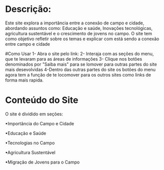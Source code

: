 # Descrição: 
Este site explora a importância entre a conexão de campo e cidade, abordando assuntos como: Educação e saúde, Inovações tecnológicas, agricultura sustentável e o crescimento de jovens no campo. O site tem como objetivo refletir sobre os temas e explicar com está sendo a conexão entre campo e cidade

#Como Usar
1- Abra o site pelo link:
2- Interaja com as seções do menu, que te levaram para as áreas de informações
3- Clique nos botões denominados por "Saiba mais" para se lomover para outras partes do site mais desevolvidas
4-Dentro das outras partes do site os botões do menu agora tem a função de te locomover para os outros sites como links de forma mais rapida.


# Conteúdo do Site
O site é dividido em seções:

•Importância do Campo e Cidade

•Educação e Saúde

•Tecnologias no Campo

•Agricultura Sustentável

•Migração de Jovens para o Campo
